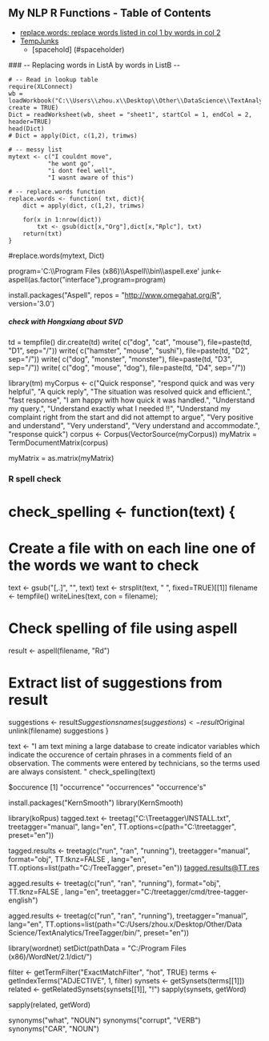 <a id="table-of-contents"></a>
## My NLP R Functions - Table of Contents
* [replace.words: replace words listed in col 1 by words in col 2](#replace-words)
* [TempJunks](#TmpJunks)
    - [spacehold] (#spaceholder)

    
<div id='replace-words'/>   
### -- Replacing words in ListA by words in ListB --

    # -- Read in lookup table
    require(XLConnect)
    wb = loadWorkbook("C:\\Users\\zhou.x\\Desktop\\Other\\DataScience\\TextAnalytics\\ReplacementWords.xlsx", create = TRUE)
    Dict = readWorksheet(wb, sheet = "sheet1", startCol = 1, endCol = 2, header=TRUE)
    head(Dict)
    # Dict = apply(Dict, c(1,2), trimws)

    # -- messy list
    mytext <- c("I couldnt move",
               "he wont go",
               "i dont feel well",
               "I wasnt aware of this")
    
    # -- replace.words function
    replace.words <- function( txt, dict){
        dict = apply(dict, c(1,2), trimws)
        
        for(x in 1:nrow(dict))
            txt <- gsub(dict[x,"Org"],dict[x,"Rplc"], txt)
        return(txt)
    }
    
#replace.words(mytext, Dict)










<div id='TmpJunks'/>   
program='C:\\Program Files (x86)\\Aspell\\bin\\aspell.exe'
junk<-aspell(as.factor("interface"),program=program)


install.packages("Aspell", repos = "http://www.omegahat.org/R", version='3.0')




##### check with Hongxiang about SVD 

td = tempfile()
dir.create(td)
write( c("dog", "cat", "mouse"), file=paste(td, "D1", sep="/"))
write( c("hamster", "mouse", "sushi"), file=paste(td, "D2", sep="/"))
write( c("dog", "monster", "monster"), file=paste(td, "D3", sep="/"))
write( c("dog", "mouse", "dog"), file=paste(td, "D4", sep="/"))



library(tm)
myCorpus <- c("Quick response", 
              "respond quick and was very helpful",
              "A quick reply",
              "The situation was resolved quick and efficient.",
              "fast response",
              "I am happy with how quick it was handled.",
              "Understand my query.",
              "Understand exactly what I needed !!",
              "Understand my complaint right from the start and did not attempt to argue",
              "Very positive and understand",
              "Very understand",
              "Very understand and accommodate.",
              "response quick")
corpus <- Corpus(VectorSource(myCorpus))
myMatrix = TermDocumentMatrix(corpus)

myMatrix = as.matrix(myMatrix)


### R spell check ###

# check_spelling <- function(text) {
# Create a file with on each line one of the words we want to check
text <- gsub("[,.]", "", text)
text <- strsplit(text, " ", fixed=TRUE)[[1]]
filename <- tempfile()
writeLines(text, con = filename);
# Check spelling of file using aspell
result <- aspell(filename, "Rd")
# Extract list of suggestions from result
suggestions <- result$Suggestions
names(suggestions) <- result$Original
unlink(filename)
suggestions
}

text <- "I am text mining a large database to create indicator variables which indicate the occurence of certain phrases in a comments field of an observation. The comments were entered by technicians, so the terms used are always consistent. "
check_spelling(text)


$occurence
[1] "occurrence"   "occurrences"  "occurrence's"



install.packages("KernSmooth")
library(KernSmooth)


library(koRpus)
tagged.text <- treetag("C:\\Treetagger\\INSTALL.txt", treetagger="manual",
                       lang="en", TT.options=c(path="C:\\treetagger", preset="en"))


tagged.results <- treetag(c("run", "ran", "running"), treetagger="manual", format="obj",
                          TT.tknz=FALSE , lang="en",
                          TT.options=list(path="C:/TreeTagger", preset="en"))
tagged.results@TT.res


agged.results <- treetag(c("run", "ran", "running"),  format="obj",
                         TT.tknz=FALSE , lang="en",
                         treetagger="C:/treetagger/cmd/tree-tagger-english")

agged.results <- treetag(c("run", "ran", "running"), treetagger="manual", 
                            lang="en",
                            TT.options=list(path="C:/Users/zhou.x/Desktop/Other/Data Science/TextAnalytics/TreeTagger/bin/", 
                            preset="en"))


library(wordnet)
setDict(pathData = "C:/Program Files (x86)/WordNet/2.1/dict/")

filter <- getTermFilter("ExactMatchFilter", "hot", TRUE)
terms <- getIndexTerms("ADJECTIVE", 1, filter)
synsets <- getSynsets(terms[[1]])
related <- getRelatedSynsets(synsets[[1]], "!")
sapply(synsets, getWord)

sapply(related, getWord)

synonyms("what", "NOUN")
synonyms("corrupt", "VERB")
synonyms("CAR", "NOUN")


